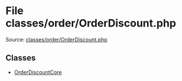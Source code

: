 File classes/order/OrderDiscount.php
=========

Source: [classes/order/OrderDiscount.php](https://github.com/PrestaShop/PrestaShop/blob/1.5.3.1/classes/order/OrderDiscount.php)


Classes
-------

* [OrderDiscountCore](class.OrderDiscountCore.md)

